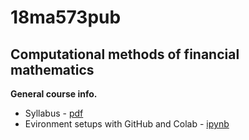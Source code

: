 # 18ma573pub
## Computational methods of financial mathematics

__General course info.__

- Syllabus - [pdf](doc/syllabus_v01.pdf)
- Evironment setups with GitHub and Colab - [ipynb](src/first_notebook_v01.ipynb)
